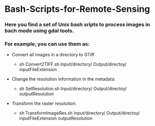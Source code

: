 # Bash-Scripts-for-Remote-Sensing

### Here you find a set of Unix bash sripts to process images in bach mode using gdal tools.

### For example, you can use them as:
- Convert all images in a directory to GTiff
  - sh Convert2TIFF.sh Input/directory/ Output/directoy/ inputFileExtension

- Change the resolution information in the metadata:
  - sh SetResolution.sh Input/directory/ Output/directoy/ outputResolution

- Transform the raster resolution:
  - sh TransformImageRes.sh Input/directory/ Output/directoy/ inputFileExtension outputResolution

